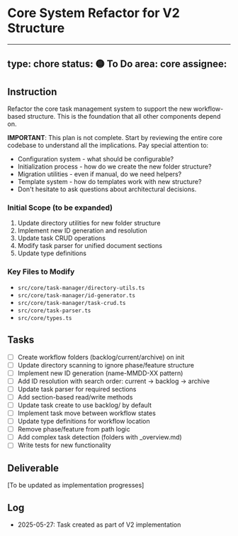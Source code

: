 # Core System Refactor for V2 Structure

---
type: chore
status: 🟡 To Do
area: core
assignee: 
---

## Instruction

Refactor the core task management system to support the new workflow-based structure. This is the foundation that all other components depend on.

**IMPORTANT**: This plan is not complete. Start by reviewing the entire core codebase to understand all the implications. Pay special attention to:
- Configuration system - what should be configurable?
- Initialization process - how do we create the new folder structure?
- Migration utilities - even if manual, do we need helpers?
- Template system - how do templates work with new structure?
- Don't hesitate to ask questions about architectural decisions.

### Initial Scope (to be expanded)
1. Update directory utilities for new folder structure
2. Implement new ID generation and resolution
3. Update task CRUD operations
4. Modify task parser for unified document sections
5. Update type definitions

### Key Files to Modify
- `src/core/task-manager/directory-utils.ts`
- `src/core/task-manager/id-generator.ts`
- `src/core/task-manager/task-crud.ts`
- `src/core/task-parser.ts`
- `src/core/types.ts`

## Tasks

- [ ] Create workflow folders (backlog/current/archive) on init
- [ ] Update directory scanning to ignore phase/feature structure
- [ ] Implement new ID generation (name-MMDD-XX pattern)
- [ ] Add ID resolution with search order: current → backlog → archive
- [ ] Update task parser for required sections
- [ ] Add section-based read/write methods
- [ ] Update task create to use backlog/ by default
- [ ] Implement task move between workflow states
- [ ] Update type definitions for workflow location
- [ ] Remove phase/feature from path logic
- [ ] Add complex task detection (folders with _overview.md)
- [ ] Write tests for new functionality

## Deliverable

[To be updated as implementation progresses]

## Log

- 2025-05-27: Task created as part of V2 implementation